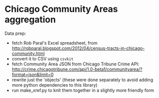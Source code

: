 # Chicago Community Areas aggregation

Data prep:
* fetch Rob Paral's Excel spreadsheet, from http://robparal.blogspot.com/2012/04/census-tracts-in-chicago-community.html
* convert it to CSV using `csvkit`
* fetch Community Area JSON from Chicago Tribune Crime API: http://crime.chicagotribune.com/api/1.0-beta1/communityarea/?format=json&limit=0
* rewrite just the 'objects'
(these were done separately to avoid adding more python dependencies to this library)
* run make_xref.py to knit them together in a slightly more friendly form

